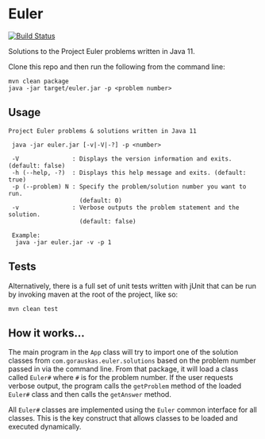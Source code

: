 # Euler

[![Build Status](https://travis-ci.org/gorauskas/Euler.Java.svg?branch=master)](https://travis-ci.org/gorauskas/Euler.Java)

Solutions to the Project Euler problems written in Java 11.

Clone this repo and then run the following from the command line:

    mvn clean package
    java -jar target/euler.jar -p <problem number>

## Usage

    Project Euler problems & solutions written in Java 11

     java -jar euler.jar [-v|-V|-?] -p <number>

     -V               : Displays the version information and exits. (default: false)
     -h (--help, -?)  : Displays this help message and exits. (default: true)
     -p (--problem) N : Specify the problem/solution number you want to run.
                        (default: 0)
     -v               : Verbose outputs the problem statement and the solution.
                        (default: false)

     Example:
      java -jar euler.jar -v -p 1

## Tests

Alternatively, there is a full set of unit tests written with jUnit that can be
run by invoking maven at the root of the project, like so:

    mvn clean test

## How it works...

The main program in the `App` class will try to import one of the solution
classes from `com.gorauskas.euler.solutions` based on the problem number passed
in via the command line. From that package, it will load a class called `Euler#`
where `#` is for the problem number. If the user requests verbose output, the
program calls the `getProblem` method of the loaded `Euler#` class and then
calls the `getAnswer` method.

All `Euler#` classes are implemented using the `Euler` common interface for all
classes. This is the key construct that allows classes to be loaded and executed
dynamically.
